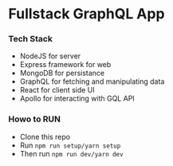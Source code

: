 # Fullstack GraphQL App

### Tech Stack

* NodeJS for server
* Express framework for web
* MongoDB for persistance
* GraphQL for fetching and manipulating data
* React for client side UI
* Apollo for interacting with GQL API

### Howo to RUN

* Clone this repo
* Run `npm run setup/yarn setup`
* Then run `npm run dev/yarn dev`
